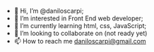- 👋 Hi, I’m @daniloscarpi;
- 👀 I’m interested in Front End web developer;
- 🌱 I’m currently learning html, css, JavaScript;
- 💞️ I’m looking to collaborate on (not ready yet)
- 📫 How to reach me daniloscarpi@gmail.com

<!---
daniloscarpi/daniloscarpi is a ✨ special ✨ repository because its `README.md` (this file) appears on your GitHub profile.
You can click the Preview link to take a look at your changes.
--->
